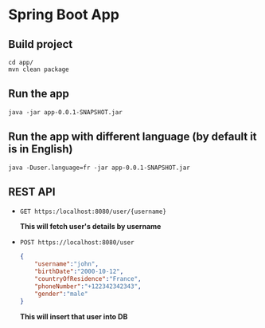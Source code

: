 # Spring Boot App
## Build project
```
cd app/
mvn clean package
```
## Run the app
```
java -jar app-0.0.1-SNAPSHOT.jar
```
## Run the app with different language (by default it is in English)
```
java -Duser.language=fr -jar app-0.0.1-SNAPSHOT.jar
```

## REST API  
- `GET https:/localhost:8080/user/{username}`

	**This will fetch user's details by username** 
- `POST https://localhost:8080/user`

    ```json
    {
        "username":"john",
        "birthDate":"2000-10-12",
        "countryOfResidence":"France",
        "phoneNumber":"+122342342343",
        "gender":"male"
    }
    ```
    **This will insert that user into DB**